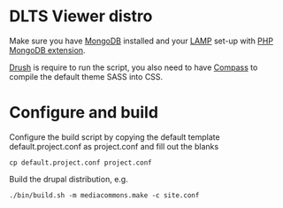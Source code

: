 DLTS Viewer distro
============

Make sure you have <a href="https://www.mongodb.org/">MongoDB</a> installed and your <a href="https://en.wikipedia.org/wiki/LAMP_(software_bundle)">LAMP</a> set-up with <a href="http://php.net/manual/en/mongo.installation.php">PHP MongoDB extension</a>.

<a href="https://github.com/drush-ops/drush">Drush</a> is require to run the script, you also need to have <a href="http://compass-style.org/">Compass</a> to compile the default theme SASS into CSS.

Configure and build
============

Configure the build script by copying the default template default.project.conf as project.conf and fill out the blanks

	cp default.project.conf project.conf

Build the drupal distribution, e.g.

	./bin/build.sh -m mediacommons.make -c site.conf
